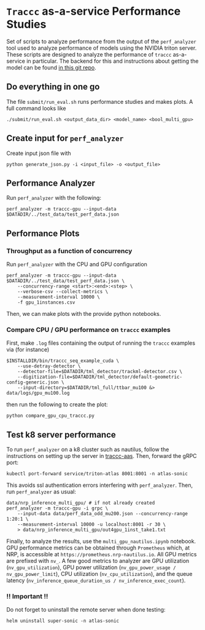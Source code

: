 # `Traccc` as-a-service Performance Studies

Set of scripts to analyze performance from the output of the `perf_analyzer` tool used to analyze performance of models using the NVIDIA triton server. These scripts are designed to analyze the performance of `traccc` as-a-service in particular. The backend for this and instructions about getting the model can be found [in this git repo](https://github.com/milescb/traccc-aaS). 

## Do everything in one go

The file `submit/run_eval.sh` runs performance studies and makes plots. A full command looks like

```
./submit/run_eval.sh <output_data_dir> <model_name> <bool_multi_gpu>
```

## Create input for `perf_analyzer`

Create input json file with 

```
python generate_json.py -i <input_file> -o <output_file>
```

## Performance Analyzer

Run `perf_analyzer` with the following:

```
perf_analyzer -m traccc-gpu --input-data $DATADIR/../test_data/test_perf_data.json
```

## Performance Plots

### Throughput as a function of concurrency

Run `perf_analyzer` with the CPU and GPU configuration

```
perf_analyzer -m traccc-gpu --input-data $DATADIR/../test_data/test_perf_data.json \
    --concurrency-range <start>:<end>:<step> \
    --verbose-csv --collect-metrics \
    --measurement-interval 10000 \
    -f gpu_1instances.csv 
```

Then, we can make plots with the provide python notebooks. 

### Compare CPU / GPU performance on `traccc` examples

First, make `.log` files containing the output of running the `traccc` examples via (for instance)

```
$INSTALLDIR/bin/traccc_seq_example_cuda \
    --use-detray-detector \
    --detector-file=$DATADIR/tml_detector/trackml-detector.csv \
    --digitization-file=$DATADIR/tml_detector/default-geometric-config-generic.json \
    --input-directory=$DATADIR/tml_full/ttbar_mu100 &> data/logs/gpu_mu100.log
```

then run the following to create the plot:

```
python compare_gpu_cpu_traccc.py
```

## Test k8 server performance

To run `perf_analyzer` on a k8 cluster such as nautilus, follow the instructions on setting up the server in [traccc-aas](https://github.com/milescb/traccc-aaS). Then, forward the gRPC port:

```
kubectl port-forward service/triton-atlas 8001:8001 -n atlas-sonic
```

This avoids ssl authentication errors interfering with `perf_analyzer`. Then, run `perf_analyzer` as usual: 

```
data/nrp_inference_multi_gpu/ # if not already created
perf_analyzer -m traccc-gpu -i grpc \
    --input-data data/perf_data_odd_mu200.json --concurrency-range 1:20:1 \
    --measurement-interval 10000 -u localhost:8001 -r 30 \
    > data/nrp_inference_multi_gpu/out4gpu_1inst_take1.txt
```

Finally, to analyze the results, use the `multi_gpu_nautilus.ipynb` notebook. GPU performance metrics can be obtained through `Prometheus` which, at NRP, is accessible at `https://prometheus.nrp-nautilus.io`. All GPU metrics are prefixed with `nv_`. A few good metrics to analyzer are GPU utilization (`nv_gpu_utilization`), GPU power utilization (`nv_gpu_power_usage / nv_gpu_power_limit`), CPU utilization (`nv_cpu_utilization`), and the queue latency (`nv_inference_queue_duration_us / nv_inference_exec_count`). 

### !! Important !!

Do not forget to uninstall the remote server when done testing:

```
helm uninstall super-sonic -n atlas-sonic
```